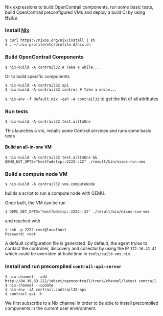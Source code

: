 Nix expressions to build OpenContrail components, run some basic
tests, build OpenContrail preconfigured VMs and deploy a build CI by
using [Hydra](https://nixos.org/hydra/).


### Install [Nix](https://nixos.org/nix/)

```
$ curl https://nixos.org/nix/install | sh
$ . ~/.nix-profile/etc/profile.d/nix.sh
```


### Build OpenContrail Components

```
$ nix-build -A contrail32 # Take a while...
```

Or to build specific components
```
$ nix-build -A contrail32.api
$ nix-build -A contrail32.control # Take a while...
```

`$ nix-env -f default.nix -qaP -A contrail32` to get the list of all attributes


### Run tests

```
$ nix-build -A contrail32.test.allInOne
```

This launches a vm, installs some Contrail services and runs some basic tests


#### Build an all-in-one VM

```
$ nix-build -A contrail32.test.allInOne && QEMU_NET_OPTS="hostfwd=tcp::2222-:22" ./result/bin/nixos-run-vms

```


### Build a compute node VM

```
$ nix-build -A contrail32.vms.computeNode
```
builds a script to run a compute node with QEMU.

Once built, the VM can be run
```
$ QEMU_NET_OPTS="hostfwd=tcp::2222-:22" ./result/bin/nixos-run-vms
```

and reached with

```
$ ssh -p 2222 root@localhost
Password: root
```

A default configuration file is generated. By default, the agent
tryies to contact the controller, discovery and collector by using
the IP `172.16.42.42` which could be overriden at build time in
`tools/build-vms.nix`.


### Install and run precompiled `contrail-api-server`

```
$ nix-channel --add http://84.39.63.212/jobset/opencontrail/trunk/channel/latest contrail
$ nix-channel --update
$ nix-env -iA contrail.contrail32-api
$ contrail-api -h
```

We first subscribe to a Nix channel in order to be able to install
precompiled components in the current user environment.


